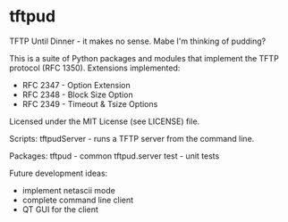 tftpud
======

TFTP Until Dinner - it makes no sense. Mabe I'm thinking of pudding?

This is a suite of Python packages and modules that implement the TFTP protocol (RFC 1350). 
Extensions implemented:
 - RFC 2347 - Option Extension
 - RFC 2348 - Block Size Option
 - RFC 2349 - Timeout & Tsize Options

Licensed under the MIT License (see LICENSE) file.

Scripts:
tftpudServer - runs a TFTP server from the command line.

Packages:
tftpud - common
tftpud.server
test - unit tests

Future development ideas:
 - implement netascii mode
 - complete command line client
 - QT GUI for the client
